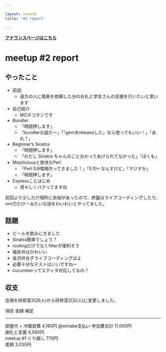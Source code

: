 ```yaml
---

layout: record
title: "#2 report"

---
```


<p> <a href="./"><strong>アナウンスページはこちら</strong></a></p>

meetup #2 report
=================

やったこと
----------

-   前説
    -   遠方の人に発表を依頼した分のお礼と学生さんの支援を行いたいと思います
-   自己紹介
    -   MCポコタンです
-   Bundler
    -   「時間押します」
    -   「bundlerの話だー」「『gemをreleaseした』なら使ってもいい！」「あれ？」
-   Beginner’s Sinatra
    -   「時間押します」
    -   「わたし Sinatra
        ちゃんのこと分かってあげられてなかった」「ぼくも」
-   Mojoliciousと愉快なPerl
    -   「Perl 5.8環境作ってきました！」「5.10+ なんすけど」「マジすか」
    -   「時間押します」
-   Expressことはじめ
    -   清々しくパクってますね

前回より少しだけ場所に余裕があったので、終盤はライブコーディングしたり、vim力たけーみたいな話をわいわいとやってました。

話題
----

-   ビールを飲みにきました
-   Sinatra簡単でしょう？
-   routingだけでなくfilterが便利そう
-   福井弁はかわいい
-   金沢弁女子ライブコーディングはよ
-   必要十分なテストはいいですねー
-   cucumberってエディタ対応してるの？

収支
----

会場を研修室3(26人)から研修室2(32人)に変更しました。

  項目                  金額       補足
  --------------------- ---------- ---------------
  部屋代 + 冷暖房費     4,180円    @wtnabe支払い
  参加費合計            11,000円   
  謝礼と支援            4,560円    
  meetup #1 くり越し   770円      
  差額                  3,030円    


